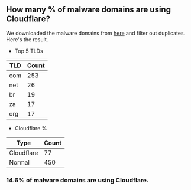 ## How many % of malware domains are using Cloudflare?


We downloaded the malware domains from [here](https://urlhaus.abuse.ch) and filter out duplicates.
Here's the result.


[//]: # (start replacement)


- Top 5 TLDs

| TLD | Count |
| --- | --- |
| com | 253 |
| net | 26 |
| br | 19 |
| za | 17 |
| org | 17 |


- Cloudflare %

| Type | Count |
| --- | --- |
| Cloudflare | 77 |
| Normal | 450 |


### 14.6% of malware domains are using Cloudflare.